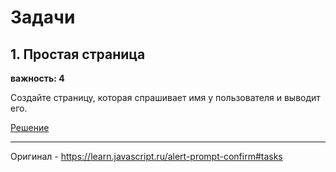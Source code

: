 # Задачи

## 1. Простая страница

**важность: 4**

Создайте страницу, которая спрашивает имя у пользователя и выводит его.

[Решение]([Решение](https://github.com/npukojiucm/SchoolBook-LearnJavaScript/tree/main/JavascriptBasics/Interaction/task-1))

------

Оригинал - <https://learn.javascript.ru/alert-prompt-confirm#tasks>
